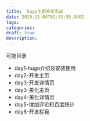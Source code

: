 ```yaml
---
title:  hugo主题开发实战
date: 2019-11-04T01:51:55.940Z
tags: 
categories:
draft: true
description: 
---
```


可能目录

- day1-hugo介绍及安装使用
- day2-开发主页
- day3-开发详情页
- day3-美化主页
- day4-美化详情页
- day5-增加评论和百度统计
- day6-开发栏目